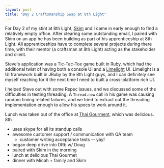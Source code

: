 ```yaml
---
layout: post
title: "Day 2 Craftsmanship Swap at 8th Light"
---
```


For Day 2 of my stint at 8th Light, [Skim](http://twitter.com/skim "") and I came in early enough to find a relatively empty office.  After clearing some outstanding email, I paired with Skim on an app he has been building as part of his apprenticeship at 8th Light.  All apprenticeships have to complete several projects during there time, with their mentor (a craftsman at 8th Light) acting as the stakeholder and client.

Steve's application was a Tic-Tac-Toe game built in Ruby, which had the additional twist of having both a console UI and a [Limelight](http://TODO) UI.  Limelight is a UI framework built in JRuby by the 8th Light guys, and I can definitely see myself reaching for it the next time I need to built a cross-platform rich UI.

I helped Steve out with some Rspec issues, and we discussed some of the difficulties in testing threading.  A `Thread.new` call in his game was causing random timing related failures, and we tried to extract out the threading implementation enough to allow his specs to work around it.

Lunch was taken out of the office at [Thai Gourment](http://TODO), which was delicious.  8th 

* uses skype for all its standup calls
* awesome customer support / communication with QA team
  * customer writing acceptance tests -- yay!
* began deep drive into DRb w/ Doug
* paired with Skim in the morning
* lunch at delicious Thai Gourmet 
* dinner with Micah + family and Skim